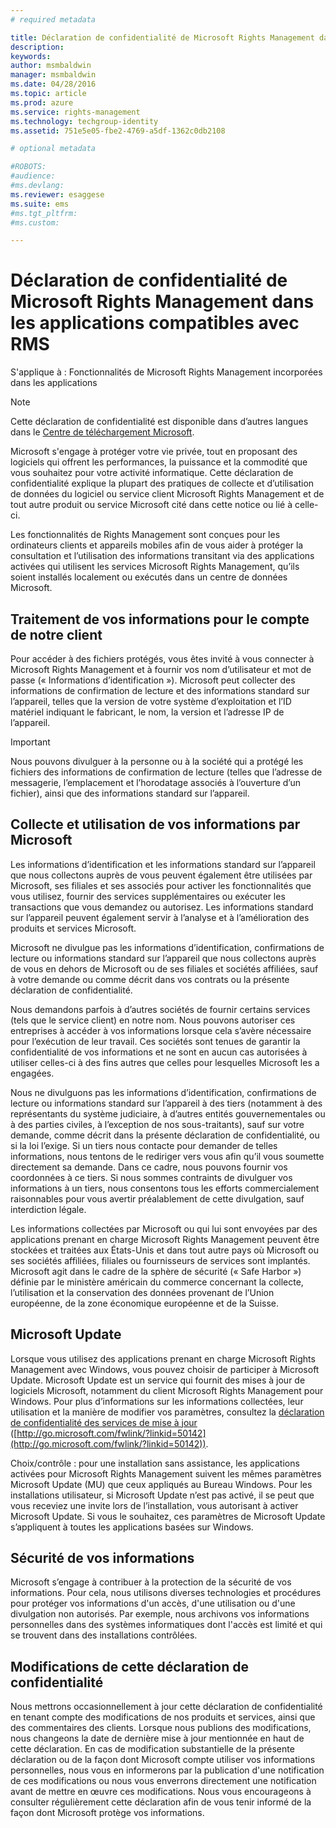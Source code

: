 ```yaml
---
# required metadata

title: Déclaration de confidentialité de Microsoft Rights Management dans les applications compatibles avec RMS | Azure RMS
description:
keywords:
author: msmbaldwin
manager: msmbaldwin
ms.date: 04/28/2016
ms.topic: article
ms.prod: azure
ms.service: rights-management
ms.technology: techgroup-identity
ms.assetid: 751e5e05-fbe2-4769-a5df-1362c0db2108

# optional metadata

#ROBOTS:
#audience:
#ms.devlang:
ms.reviewer: esaggese
ms.suite: ems
#ms.tgt_pltfrm:
#ms.custom:

---
```


# Déclaration de confidentialité de Microsoft Rights Management dans les applications compatibles avec RMS
S'applique à : Fonctionnalités de Microsoft Rights Management incorporées dans les applications

> [!NOTE]
> Cette déclaration de confidentialité est disponible dans d’autres langues dans le [Centre de téléchargement Microsoft](http://www.microsoft.com/download/details.aspx?id=41668).

Microsoft s'engage à protéger votre vie privée, tout en proposant des logiciels qui offrent les performances, la puissance et la commodité que vous souhaitez pour votre activité informatique. Cette déclaration de confidentialité explique la plupart des pratiques de collecte et d’utilisation de données du logiciel ou service client Microsoft Rights Management et de tout autre produit ou service Microsoft cité dans cette notice ou lié à celle-ci.

Les fonctionnalités de Rights Management sont conçues pour les ordinateurs clients et appareils mobiles afin de vous aider à protéger la consultation et l’utilisation des informations transitant via des applications activées qui utilisent les services Microsoft Rights Management, qu’ils soient installés localement ou exécutés dans un centre de données Microsoft.

## Traitement de vos informations pour le compte de notre client
Pour accéder à des fichiers protégés, vous êtes invité à vous connecter à Microsoft Rights Management et à fournir vos nom d’utilisateur et mot de passe (« Informations d’identification »). Microsoft peut collecter des informations de confirmation de lecture et des informations standard sur l’appareil, telles que la version de votre système d’exploitation et l’ID matériel indiquant le fabricant, le nom, la version et l’adresse IP de l’appareil.

> [!IMPORTANT]
> Nous pouvons divulguer à la personne ou à la société qui a protégé les fichiers des informations de confirmation de lecture (telles que l’adresse de messagerie, l’emplacement et l’horodatage associés à l’ouverture d’un fichier), ainsi que des informations standard sur l’appareil.

## Collecte et utilisation de vos informations par Microsoft
Les informations d’identification et les informations standard sur l’appareil que nous collectons auprès de vous peuvent également être utilisées par Microsoft, ses filiales et ses associés pour activer les fonctionnalités que vous utilisez, fournir des services supplémentaires ou exécuter les transactions que vous demandez ou autorisez. Les informations standard sur l’appareil peuvent également servir à l’analyse et à l’amélioration des produits et services Microsoft.

Microsoft ne divulgue pas les informations d’identification, confirmations de lecture ou informations standard sur l’appareil que nous collectons auprès de vous en dehors de Microsoft ou de ses filiales et sociétés affiliées, sauf à votre demande ou comme décrit dans vos contrats ou la présente déclaration de confidentialité.

Nous demandons parfois à d’autres sociétés de fournir certains services (tels que le service client) en notre nom. Nous pouvons autoriser ces entreprises à accéder à vos informations lorsque cela s’avère nécessaire pour l’exécution de leur travail. Ces sociétés sont tenues de garantir la confidentialité de vos informations et ne sont en aucun cas autorisées à utiliser celles-ci à des fins autres que celles pour lesquelles Microsoft les a engagées.

Nous ne divulguons pas les informations d’identification, confirmations de lecture ou informations standard sur l’appareil à des tiers (notamment à des représentants du système judiciaire, à d’autres entités gouvernementales ou à des parties civiles, à l’exception de nos sous-traitants), sauf sur votre demande, comme décrit dans la présente déclaration de confidentialité, ou si la loi l’exige. Si un tiers nous contacte pour demander de telles informations, nous tentons de le rediriger vers vous afin qu’il vous soumette directement sa demande. Dans ce cadre, nous pouvons fournir vos coordonnées à ce tiers. Si nous sommes contraints de divulguer vos informations à un tiers, nous consentons tous les efforts commercialement raisonnables pour vous avertir préalablement de cette divulgation, sauf interdiction légale.

Les informations collectées par Microsoft ou qui lui sont envoyées par des applications prenant en charge Microsoft Rights Management peuvent être stockées et traitées aux États-Unis et dans tout autre pays où Microsoft ou ses sociétés affiliées, filiales ou fournisseurs de services sont implantés. Microsoft agit dans le cadre de la sphère de sécurité (« Safe Harbor ») définie par le ministère américain du commerce concernant la collecte, l’utilisation et la conservation des données provenant de l’Union européenne, de la zone économique européenne et de la Suisse.

## Microsoft Update
Lorsque vous utilisez des applications prenant en charge Microsoft Rights Management avec Windows, vous pouvez choisir de participer à Microsoft Update. Microsoft Update est un service qui fournit des mises à jour de logiciels Microsoft, notamment du client Microsoft Rights Management pour Windows. Pour plus d’informations sur les informations collectées, leur utilisation et la manière de modifier vos paramètres, consultez la [déclaration de confidentialité des services de mise à jour](http://go.microsoft.com/fwlink/?linkid=50142) ([http://go.microsoft.com/fwlink/?linkid=50142](http://go.microsoft.com/fwlink/?linkid=50142)).

Choix/contrôle : pour une installation sans assistance, les applications activées pour Microsoft Rights Management suivent les mêmes paramètres Microsoft Update (MU) que ceux appliqués au Bureau Windows. Pour les installations utilisateur, si Microsoft Update n’est pas activé, il se peut que vous receviez une invite lors de l’installation, vous autorisant à activer Microsoft Update. Si vous le souhaitez, ces paramètres de Microsoft Update s’appliquent à toutes les applications basées sur Windows.

## Sécurité de vos informations
Microsoft s’engage à contribuer à la protection de la sécurité de vos informations. Pour cela, nous utilisons diverses technologies et procédures pour protéger vos informations d'un accès, d'une utilisation ou d'une divulgation non autorisés. Par exemple, nous archivons vos informations personnelles dans des systèmes informatiques dont l'accès est limité et qui se trouvent dans des installations contrôlées.

## Modifications de cette déclaration de confidentialité
Nous mettrons occasionnellement à jour cette déclaration de confidentialité en tenant compte des modifications de nos produits et services, ainsi que des commentaires des clients. Lorsque nous publions des modifications, nous changeons la date de dernière mise à jour mentionnée en haut de cette déclaration. En cas de modification substantielle de la présente déclaration ou de la façon dont Microsoft compte utiliser vos informations personnelles, nous vous en informerons par la publication d'une notification de ces modifications ou nous vous enverrons directement une notification avant de mettre en œuvre ces modifications. Nous vous encourageons à consulter régulièrement cette déclaration afin de vous tenir informé de la façon dont Microsoft protège vos informations.



<!--HONumber=May16_HO1-->


